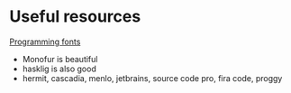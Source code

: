 # Useful resources
[Programming fonts](https://github.com/ProgrammingFonts/ProgrammingFonts)

+ Monofur is beautiful
+ hasklig is also good
+ hermit, cascadia, menlo, jetbrains, source code pro, fira code, proggy
